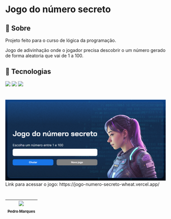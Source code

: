 <h1>Jogo do número secreto</h1>

<h2>🔖 Sobre</h2>
<p>Projeto feito para o curso de lógica da programação.</p>

Jogo de adivinhação onde o jogador precisa descobrir o um número gerado de forma aleatoria que vai de 1 a 100.

## 🚀 Tecnologias
<div>
  <img src="https://img.shields.io/badge/HTML-239120?style=for-the-badge&logo=html5&logoColor=white">
  <img src="https://img.shields.io/badge/CSS-239120?&style=for-the-badge&logo=css3&logoColor=white">
  <img src="https://img.shields.io/badge/JavaScript-F7DF1E?style=for-the-badge&logo=javascript&logoColor=black">
</div>

#
<img src="/img//assets/imagem_do_jogo_pronto.gif">
Link para acessar o jogo: https://jogo-numero-secreto-wheat.vercel.app/

#

| [<img loading="lazy" src="https://avatars.githubusercontent.com/u/127322330?v=4" width=115><br><sub>Pedro Marques</sub>](https://github.com/PedroHML1) |
| :---: |
